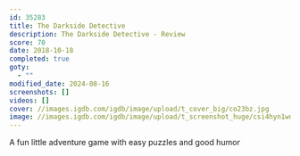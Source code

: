 ```yaml
---
id: 35283
title: The Darkside Detective
description: The Darkside Detective - Review
score: 70
date: 2018-10-18
completed: true
goty:
  - ""
modified_date: 2024-08-16
screenshots: []
videos: []
cover: //images.igdb.com/igdb/image/upload/t_cover_big/co23bz.jpg
image: //images.igdb.com/igdb/image/upload/t_screenshot_huge/csi4hyn1wdf8qzhy9zem.jpg
---
```

A fun little adventure game with easy puzzles and good humor